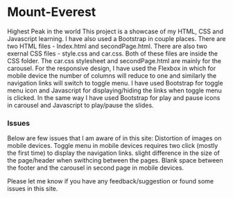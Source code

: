 # Mount-Everest
Highest Peak in the world
This project is a showcase of my HTML, CSS and Javascript learning. I have also used a Bootstrap in couple places. There are two HTML files - Index.html and secondPage.html. There are also two exernal CSS files - style.css and car.css. Both of these files are inside the CSS folder. The car.css stylesheet and secondPage.html are mainly for the carousel. For the responsive design, I have used the Flexbox in which for mobile device the number of columns will reduce to one and similarly the navigation links will switch to toggle menu. I have used Bootstrap for toggle menu icon and Javascript for displaying/hiding the links when toggle menu is clicked. In the same way I have used Bootstrap for play and pause icons in carousel and Javascript to play/pause the slides.

### Issues
Below are few issues that I am aware of in this site:
Distortion of images on mobile devices.
Toggle menu in mobile devices requires two click (mostly the first time) to display the navigation links.
slight difference in the size of the page/header when swithcing between the pages.
Blank space between the footer and the carousel in second page in mobile devices.

Please let me know if you have any feedback/suggestion or found some issues in this site.

